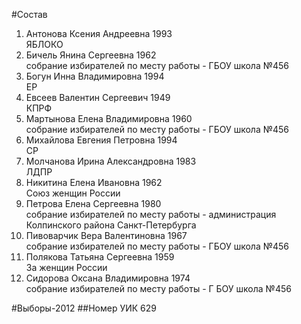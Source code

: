 #Состав
1. Антонова Ксения Андреевна 1993   
    ЯБЛОКО
2. Бичель Янина Сергеевна 1962   
    собрание избирателей по месту работы - ГБОУ школа №456
3. Богун Инна Владимировна 1994   
    ЕР
4. Евсеев Валентин Сергеевич 1949   
    КПРФ
5. Мартынова Елена Владимировна 1960   
    собрание избирателей по месту работы - ГБОУ школа №456
6. Михайлова Евгения Петровна 1994   
    СР
7. Молчанова Ирина Александровна 1983   
    ЛДПР
8. Никитина Елена Ивановна 1962   
    Союз женщин России
9. Петрова Елена Сергеевна 1980   
    собрание избирателей по месту работы - администрация Колпинского района Санкт-Петербурга
10. Пивоварчик Вера Валентиновна 1967   
    собрание избирателей по месту работы - ГБОУ школа №456
11. Полякова Татьяна Сергеевна 1959   
    За женщин России
12. Сидорова Оксана Владимировна 1974   
    собрание избирателей по месту работы - Г БОУ школа №456

#Выборы-2012
##Номер УИК
629